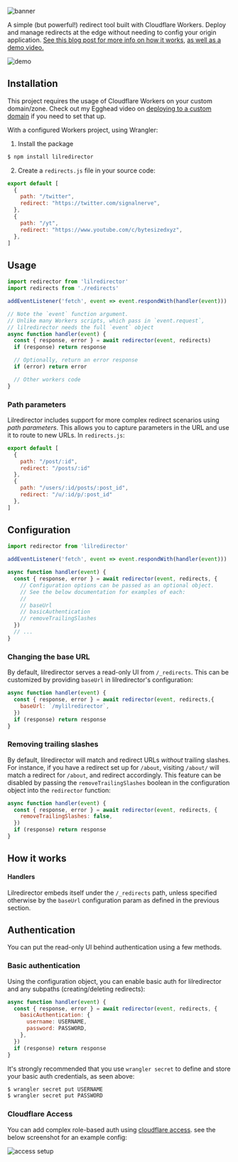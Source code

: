 ![banner](./.github/banner.png)

A simple (but powerful!) redirect tool built with Cloudflare Workers. Deploy and manage redirects at the edge without needing to config your origin application. [See this blog post for more info on how it works](https://web.archive.org/web/20240420070211/https://7.dev/redirect-anything-with-lilredirector/), [as well as a demo video.](https://www.youtube.com/watch?v=sapgxe1RuMA&ab_channel=KristianFreeman)

![demo](./.github/demo.png)

## Installation

This project requires the usage of Cloudflare Workers on your custom domain/zone. Check out my Egghead video on [deploying to a custom domain](https://next.egghead.io/lessons/cloudflare-deploy-to-a-custom-domain-with-cloudflare-wrangler-environments) if you need to set that up.

With a configured Workers project, using Wrangler:

1. Install the package

```bash
$ npm install lilredirector
```

2. Create a `redirects.js` file in your source code:

```javascript
export default [
  {
    path: "/twitter",
    redirect: "https://twitter.com/signalnerve",
  },
  {
    path: "/yt",
    redirect: "https://www.youtube.com/c/bytesizedxyz",
  },
]
```

## Usage

```javascript
import redirector from 'lilredirector'
import redirects from './redirects'

addEventListener('fetch', event => event.respondWith(handler(event)))

// Note the `event` function argument. 
// Unlike many Workers scripts, which pass in `event.request`, 
// lilredirector needs the full `event` object
async function handler(event) {
  const { response, error } = await redirector(event, redirects)
  if (response) return response

  // Optionally, return an error response
  if (error) return error

  // Other workers code
}
```

### Path parameters

Lilredirector includes support for more complex redirect scenarios using _path parameters_. This allows you to capture parameters in the URL and use it to route to new URLs. In `redirects.js`:

```javascript
export default [
  {
    path: "/post/:id",
    redirect: "/posts/:id"
  },
  {
    path: "/users/:id/posts/:post_id",
    redirect: "/u/:id/p/:post_id"
  },
]
```

## Configuration

```javascript
import redirector from 'lilredirector'

addEventListener('fetch', event => event.respondWith(handler(event)))

async function handler(event) {
  const { response, error } = await redirector(event, redirects, {
    // Configuration options can be passed as an optional object.
    // See the below documentation for examples of each:
    //
    // baseUrl
    // basicAuthentication
    // removeTrailingSlashes
  })
  // ...
}
```

### Changing the base URL

By default, lilredirector serves a read-only UI from `/_redirects`. This can be customized by providing `baseUrl` in lilredirector's configuration:

```javascript
async function handler(event) {
  const { response, error } = await redirector(event, redirects,{
    baseUrl: `/mylilredirector`,
  })
  if (response) return response
}
```

### Removing trailing slashes

By default, lilredirector will match and redirect URLs _without_ trailing slashes. For instance, if you have a redirect set up for `/about`, visiting `/about/` will match a redirect for `/about`, and redirect accordingly. This feature can be disabled by passing the `removeTrailingSlashes` boolean in the configuration object into the `redirector` function:

```javascript
async function handler(event) {
  const { response, error } = await redirector(event, redirects, {
    removeTrailingSlashes: false,
  })
  if (response) return response
}
```

## How it works

#### Handlers

Lilredirector embeds itself under the `/_redirects` path, unless specified otherwise by the `baseUrl` configuration param as defined in the previous section. 

## Authentication

You can put the read-only UI behind authentication using a few methods.

### Basic authentication

Using the configuration object, you can enable basic auth for lilredirector and any subpaths (creating/deleting redirects):

```js
async function handler(event) {
  const { response, error } = await redirector(event, redirects, {
    basicAuthentication: {
      username: USERNAME,
      password: PASSWORD,
    },
  })
  if (response) return response
}
```

It's strongly recommended that you use `wrangler secret` to define and store your basic auth credentials, as seen above:

```bash
$ wrangler secret put USERNAME
$ wrangler secret put PASSWORD
```

### Cloudflare Access

You can add complex role-based auth using [cloudflare access](https://teams.cloudflare.com/access/). see the below screenshot for an example config:

![access setup](./.github/access-preview.png)
